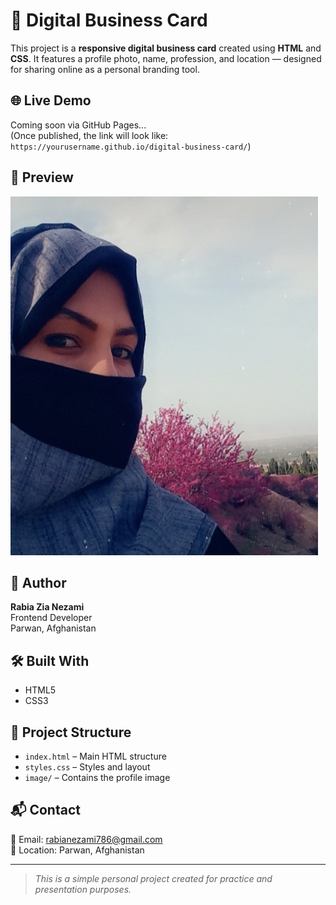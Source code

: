 
# 💼 Digital Business Card

This project is a **responsive digital business card** created using **HTML** and **CSS**. It features a profile photo, name, profession, and location — designed for sharing online as a personal branding tool.

## 🌐 Live Demo

Coming soon via GitHub Pages...  
(Once published, the link will look like: `https://yourusername.github.io/digital-business-card/`)

## 📸 Preview

![Preview](image/Rabia%20zia.jpg)

## 👤 Author

**Rabia Zia Nezami**  
Frontend Developer  
Parwan, Afghanistan

## 🛠️ Built With

- HTML5
- CSS3

## 📂 Project Structure

- `index.html` – Main HTML structure
- `styles.css` – Styles and layout
- `image/` – Contains the profile image

## 📬 Contact

📧 Email: rabianezami786@gmail.com  
📍 Location: Parwan, Afghanistan

---

> *This is a simple personal project created for practice and presentation purposes.*
